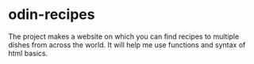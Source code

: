 # odin-recipes
The project makes a website on which you can find recipes to multiple dishes from across the world. It will help me use functions and syntax of html basics.
